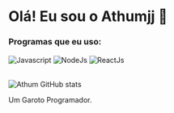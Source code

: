 # Olá! Eu sou o Athumjj 👋

### Programas que eu uso:

<div style="display: inline_block">
    <img align="center" alt="Javascript" src="https://img.shields.io/badge/JavaScript-F7DF1E?style=for-the-badge&logo=javascript&logoColor=black"/>
    <img align="center" alt="NodeJs" src="https://img.shields.io/badge/Node.js-43853D?style=for-the-badge&logo=node.js&logoColor=white"/>
    <img align="center" alt="ReactJs" src="https://img.shields.io/badge/React-20232A?style=for-the-badge&logo=react&logoColor=61DAFB"/>
</div>
<br>

![Athum GitHub stats](https://github-readme-stats.vercel.app/api?username=AthumJs&show_icons=true&theme=onedark)

Um Garoto Programador.

